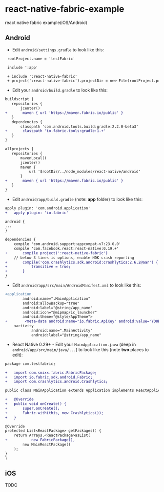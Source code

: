 # react-native-fabric-example
react native fabric example(iOS/Android)

## Android

* Edit `android/settings.gradle` to look like this:
 ```diff
  rootProject.name = 'testFabric'

  include ':app'

  + include ':react-native-fabric'
  + project(':react-native-fabric').projectDir = new File(rootProject.projectDir, '../node_modules/react-native-fabric/android')
  ```

* Edit your `android/build.gradle` to look like this:

 ```diff
buildscript {
    repositories {
        jcenter()
+       maven { url 'https://maven.fabric.io/public' }
    }
    dependencies {
        classpath 'com.android.tools.build:gradle:2.2.0-beta3'
+       classpath 'io.fabric.tools:gradle:1.+'
    }
}

allprojects {
    repositories {
        mavenLocal()
        jcenter()
        maven {
            url '$rootDir/../node_modules/react-native/android'
        }
+       maven { url 'https://maven.fabric.io/public' }
    }
}
```

* Edit `android/app/build.gradle` (note: **app** folder) to look like this:

```diff
apply plugin: 'com.android.application'
+   apply plugin: 'io.fabric'

android {
...
}

dependencies {
    compile 'com.android.support:appcompat-v7:23.0.0'
    compile 'com.facebook.react:react-native:0.19.+'
+       compile project(':react-native-fabric')
    // below 3 lines is options, enable NDK crash reporting
+       compile('com.crashlytics.sdk.android:crashlytics:2.6.2@aar') {
+           transitive = true;
+       }
}
```

* Edit `android/app/src/main/AndroidManifest.xml` to look like this:

```diff
<application
        android:name=".MainApplication"
        android:allowBackup="true"
        android:label="@string/app_name"
        android:icon="@mipmap/ic_launcher"
        android:theme="@style/AppTheme">
+        <meta-data android:name="io.fabric.ApiKey" android:value='YOUR KEY'/>
    <activity
            android:name=".MainActivity"
            android:label="@string/app_name"
```

* React Native 0.29+ - Edit your `MainApplication.java` (deep in `android/app/src/main/java/...`) to look like this (note **two** places to edit):

```diff
package com.testfabric;

+   import com.smixx.fabric.FabricPackage;
+   import io.fabric.sdk.android.Fabric;
+   import com.crashlytics.android.Crashlytics;

public class MainApplication extends Application implements ReactApplication {

+   @Override
+   public void onCreate() {
+       super.onCreate();
+       Fabric.with(this, new Crashlytics());
+   }

@Override
protected List<ReactPackage> getPackages() {
    return Arrays.<ReactPackage>asList(
+           new FabricPackage(),
        new MainReactPackage()
    );
}
}
```

## iOS
TODO
